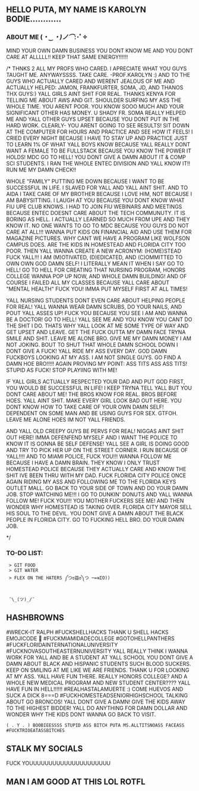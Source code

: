 
## HELLO PUTA, MY NAME IS KAROLYN BODIE............

### ABOUT ME (*・‿・)ノ⌒*:･ﾟ✧

MIND YOUR OWN DAMN BUSINESS YOU DONT KNOW ME AND YOU DONT CARE AT ALLLLL!! KEEP THAT SAME ENERGY!!!!!!


/* THNKS 2 ALL MY PROFS WHO CARED. I APRECIATE WHAT YOU GUYS TAUGHT ME. ANYWAYSSSS. TAKE CARE. -PROF.KAROLYN :) 
 AND TO THE GUYS WHO ACTUALLY CARED AND WERENT JEALOUS OF ME AND ACTUALLY HELPED: JAMON, FRANKFURTER, SOMA, JD, AND THANOS THX GUYS:)
 YALL GIRLS AINT SHIT FOR REAL. THANKS KENYA FOR TELLING ME ABOUT AWS AND GIT. SHOULDER SURFING MY ASS THE WHOLE TIME. YOU ARENT POOR. YOU KNOW SOOO MUCH AND YOUR SIGNIFICANT OTHER HAS MONEY. U SHADY FR. SOMA REALLY HELPED ME AND YALL OTHER GUYS UPSET BECAUSE YOU DONT PUT IN THE HARD WORK. CLEARLY- YOU ARENT GOING TO SEE RESULTS! SIT DOWN AT THE COMPUTER FOR HOURS AND PRACTICE AND SEE HOW IT FEELS!
 I CRIED EVERY NIGHT BECAUSE I HAVE TO STAY UP AND PRACTICE JUST TO LEARN 1% OF WHAT YALL BOYS KNOW BECAUSE YALL REALLY DONT WANT A FEMALE TO BE FULLSTACK BECAUSE YOU  KNOW THE POWER IT HOLDS! MDC GO TO HELL! YOU DONT GIVE A DAMN ABOUT IT & COMP SCI STUDENTS. I RAN THE WHOLE ENTEC DIVISION AND YALL KNOW IT!! RUN ME MY DAMN CHECK!!
 
 WHOLE "FAMILY" PUTTING ME DOWN BECAUSE I WANT TO BE SUCCESSFUL IN LIFE. I SLAVED FOR YALL AND YALL AINT SHIT. AND TO AIDA I TAKE CARE OF MY BROTHER BECAUSE I LOVE HIM, NOT BECAUSE I AM BABYSITTING. I LAUGH AT YOU BECAUSE YOU DONT KNOW WHAT FIU UPE CLUB KNOWS. I HAD TO JOIN FIU WEBINARS AND MEETINGS BECAUSE ENTEC DOESNT CARE ABOUT THE TECH COMMUNUTY. IT IS BORING AS HELL. I ACTUALLY LEARNED SO MUCH FROM UPE AND THEY KNOW IT. NO ONE WANTS TO GO TO MDC BECAUSE YOU GUYS DO NOT CARE AT ALL!!! WANNA PUT KIDS ON FINANCIAL AID AND USE THEM FOR MAGAZINE PICTURES. WHY CANT WE HAVE A PROGRAM LIKE WOLFSON CAMPUS DOES. ARE THE KIDS IN HOMESTEAD AND FLORIDA CITY TOO POOR. THEN YALL WANNA CREATE A NEW ACRONYM: (HOME)STEAD FUCK YALL!!! I AM (M)OTIVATED, (D)EDICATED, AND (C)OMMITTED TO OWN OWN GOD DAMN SELF! I LITERALLY MEAN IT WHEN I SAY GO TO HELL! GO TO HELL FOR CREATING THAT NURSING PROGRAM, HONORS COLLEGE WANNA POP UP NOW, AND WHOLE DAMN BUILDING! AND OF COURSE I FAILED ALL MY CLASSES BECAUSE YALL CARE ABOUT "MENTAL HEALTH" FUCK YOU! IMMA PUT MYSELF FIRST AT ALL TIMES!
 
 YALL NURSING STUDENTS DONT EVEN CARE ABOUT HELPING PEOPLE FOR REAL! YALL WANNA WEAR DAMN SCRUBS, DO YOUR NAILS, AND POUT YALL ASSES UP! FUCK YOU BECAUSE YOU SEE I AM AND WANNA BE A DOCTOR! GO TO HELL! YALL SEE ME AND YOU KNOW YOU CANT DO THE SHIT I DO. THATS WHY YALL LOOK AT ME SOME TYPE OF WAY AND GET UPSET AND LEAVE. GET THE FUCK OUTTA MY DAMN FACE TRYNA SMILE AND SHIT. LEAVE ME ALONE BRO. GIVE ME MY DAMN MONEY I AM NOT JOKING. BOUT TO SHUT THAT WHOLE DAMN SCHOOL DOWN I DONT GIVE A FUCK! YALL RIDE MY ASS EVERY DAY. GOD DAMN FUCKBOYS LOOKING AT MY ASS. I AM NOT SINGLE GUYS. GO FIND A DAMN HOE BRO!!!!! AGAIN PROVING MY POINT: ASS TITS ASS ASS TITS! STUPID AS FUCK! STOP PLAYIING WITH ME!
 
 IF YALL GIRLS ACTUALLY RESPECTED YOUR DAD AND PUT GOD FIRST, YOU WOULD BE SUCCESSFUL IN LIFE! I KEEP TRYNA TELL YALL BUT YOU DONT CARE ABOUT ME! THE BROS KNOW FOR REAL. BROS BEFORE HOES. YALL AINT SHIT. MAKE EVERY GIRL LOOK BAD OUT HERE. YOU DONT KNOW HOW TO TAKE CARE OF YOUR OWN DAMN SELF! DEPENDENT ON SOME MAN AND BE USING GUYS FOR SEX. GTFOH. LEAVE ME ALONE HOES IM NOT YALL FRIENDS.
 
AND YALL OLD CREEPY GUYS BE PERVS FOR REAL! NIGGAS AINT SHIT OUT HERE! IMMA DEFENFEND MYSELF AND I WANT THE POLICE TO KNOW IT IS GONNA BE SELF DEFENSE! YALL SEE A GIRL IS DOING GOOD AND TRY TO PICK HER UP ON THE STREET CORNER. I RUN BECAUSE OF YALL!!!! AND TO MIAMI POLICE, FUCK YOU!!! WANNA FOLLOW ME BECAUSE I HAVE A DAMN BRAIN. THEY KNOW I ONLY TRUST HOMESTEAD POLICE BECAUSE THEY ACTUALLY CARE AND KNOW THE SHIT IVE BEEN THRU WITH MY DAD. FUCK FLORIDA CITY POLICE ONCE AGAIN RIDING MY ASS AND FOLLOWING ME TO THE FLORIDA KEYS OUTLET MALL. GO BACK TO YOUR SIDE OF TOWN AND DO YOUR DAMN JOB. STOP WATCHING ME!!! I GO TO DUNKIN' DONUTS AND YALL WANNA FOLLOW ME! FUCK YOU!!! YOU MOTHER FUCKERS SEE ME! AND THEN WONDER WHY HOMESTEAD IS TAKING OVER. FLORIDA CITY MAYOR SELL HIS SOUL TO THE DEVIL. YOU DONT GIVE A DAMN ABOUT THE BLACK PEOPLE IN FLORIDA CITY. GO TO FUCKING HELL BRO. DO YOUR DAMN JOB.
 
 */


### TO-DO LIST:

```
 > GIT FOOD 
 > GIT WATER 
 > FLEX ON THE HATERS ༼つಠ益ಠ༽つ ─=≡ΣO))
 
```

     ¯\_(ツ)_/¯ 



     
## HASHBROWNS 
#WRECK-IT RALPH #FUCKSHELLHACKS THANK U SHELL HACKS EMOJICODE 🐚 #FUCKMIAMIDADECOLLEGE  #GOTOHELLPANTHERS #FUCKFLORIDAINTERNATIONALUNIVERSITY #FUCKNOVASOUTHEASTERNUNIVERSITY YALL REALLY THINK I WANNA WORK FOR YALL AND BE A STUDENT AT YALL SCHOOL YOU DONT GIVE A DAMN ABOUT BLACK AND HISPANIC STUDENTS SUCH BLOOD SUCKERS. KEEP ON SMILING AT ME LIKE WE ARE FRIENDS.  THANK U FOR LOOKING AT MY ASS. YALL HAVE FUN THERE. REALLY HONORS COLLEGE? AND A WHOLE NEW MEDICAL PROGRAM AND NEW STUDENT CENTER???? YALL HAVE FUN IN HELL!!!!!!  #REALHASTALAMUERTE :) COME HUEVOS AND SUCK A DICK 8===D  #FUCKHOMESTEADSENIORHIGHSCHOOL TALKING ABOUT GO BRONCOS! YALL DONT GIVE A DAMN! GIVE THE KIDS AWAY TO THE HIGHEST BIDDER! YALL DO ANYTHING FOR DAMN DOLLAR AND WONDER WHY THE KIDS DONT WANNA GO BACK TO VISIT.

	( . Y . ) BOOBIEESSSS STUPID ASS BITCH PUTA MS.ALLTITSNOASS FACEASS #FUCKTRIOEATASSBITCHES

## STALK MY SOCIALS 
FUCK YOUUUUUUUUUUUUUUUUUUUUU 


## MAN I AM GOOD AT THIS LOL ROTFL 


